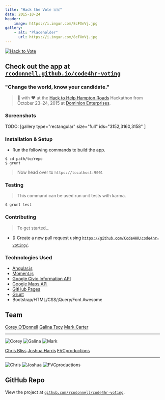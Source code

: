 ```yaml
---
title: "Hack the Vote 🇺🇸"
date: 2015-10-24
header:
    image: https://i.imgur.com/8cFXnVj.jpg
gallery:
    - alt: "Placeholder"
      url: https://i.imgur.com/8cFXnVj.jpg
---
```


[![Hack to
Vote](https://rcodonnell.github.io/code4hr-voting/src/img/favicons/favicon-114.png)](https://rcodonnell.github.io/code4hr-voting/ "Hack to Vote")

Check out the app at [`rcodonnell.github.io/code4hr-voting`](https://rcodonnell.github.io/code4hr-voting/)
---------

### "Change the world, know your candidate."
> 🔨 with ♥️ at the [Hack to Help Hampton
> Roads](https://hackathon.dominionenterprises.com/ "Hack to Help Hampton Roads")
> Hackathon from October 23–24, 2015 at [Dominion
> Enterprises](https://www.dominionenterprises.com/ "DE").



### Screenshots

TODO: [gallery type="rectangular" size="full" ids="3152,3160,3158"
]



### Installation & Setup

-   Run the following commands to build the app.

<!-- -->

    $ cd path/to/repo
    $ grunt

> Now head over to `https://localhost:9001`

### Testing

> This command can be used run unit tests with karma.

    $ grunt test

### Contributing

> To get started…

-   🔃 Create a new pull request using
    [`https://github.com/Code4HR/code4hr-voting/`](https://github.com/Code4HR/code4hr-voting).

### Technologies Used

- [Angular.js](https://angularjs.org/)
- [Moment.js](https://momentjs.com/)
- [Google Civic Information
    API](https://developers.google.com/civic-information/?hl=en)
- [Google Maps API](https://developers.google.com/maps/?hl=en)
- [GitHub Pages](https://pages.github.com/)
- [Grunt](https://gruntjs.com/)
-   Bootstrap/HTML/CSS/jQuery/Font Awesome



Team
----

  [Corey O’Donnell](https://github.com/rcodonnell)                        [Galina Tsoy](https://github.com/gtsoy454)                               [Mark Carter](https://github.com/mark4carter)
  -----------------------------------------------------------------------  ---------------------------------------------------------------------
  ![Corey](https://avatars0.githubusercontent.com/u/10536895?v=3&s=460)   ![Galina](https://avatars0.githubusercontent.com/u/13660440?v=3&s=460)   ![Mark](https://avatars2.githubusercontent.com/u/6766137?v=3&s=460)

  [Chris Bliss](https://github.com/thecbliss)                            [Joshua Harris](https://www.joshuajharris.com/)                           [FVCproductions](https://fvcproductions.com)
  ----------------------------------------------------------------------  -------
  ![Chris](https://avatars3.githubusercontent.com/u/9258699?v=3&s=460)   ![Joshua](https://avatars2.githubusercontent.com/u/10967744?v=3&s=460)   ![FVCproductions](https://avatars1.githubusercontent.com/u/4284691?v=3&s=460)



GitHub Repo
-----------

View the project at
[`github.com/rcodonnell/code4hr-voting`](https://github.com/rcodonnell/code4hr-voting "Hack2Vote").

